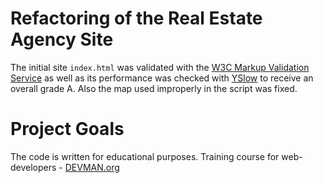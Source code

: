 # Refactoring of the Real Estate Agency Site

The initial site `index.html` was validated with the [W3C Markup Validation Service](https://validator.w3.org/) as well as its performance was checked with [YSlow](http://yslow.org/) to receive an overall grade A. Also the map used improperly in the script was fixed.

# Project Goals

The code is written for educational purposes. Training course for web-developers - [DEVMAN.org](https://devman.org)

